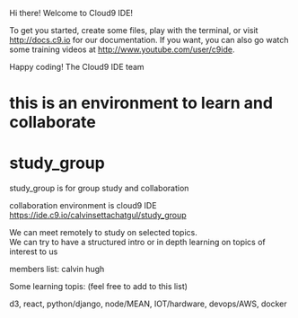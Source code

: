 


Hi there! Welcome to Cloud9 IDE!

To get you started, create some files, play with the terminal,
or visit http://docs.c9.io for our documentation.
If you want, you can also go watch some training videos at
http://www.youtube.com/user/c9ide.

Happy coding!
The Cloud9 IDE team

this is an environment to learn and collaborate
=======
# study_group
study_group is for group study and collaboration

collaboration environment is cloud9 IDE
https://ide.c9.io/calvinsettachatgul/study_group

We can meet remotely to study on selected topics.  
We can try to have a structured intro or in depth learning on topics of interest to us

members list:
calvin
hugh

Some learning topis:
(feel free to add to this list)

d3, react, python/django, node/MEAN, IOT/hardware, devops/AWS, docker